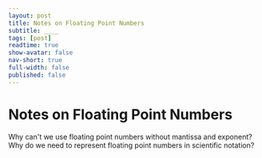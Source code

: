 ```yaml
---
layout: post
title: Notes on Floating Point Numbers
subtitle: ____
tags: [post]
readtime: true
show-avatar: false
nav-short: true
full-width: false
published: false
---
```

# Notes on Floating Point Numbers

Why can't we use floating point numbers without mantissa and 
exponent? Why do we need to represent floating point numbers in
scientific notation?